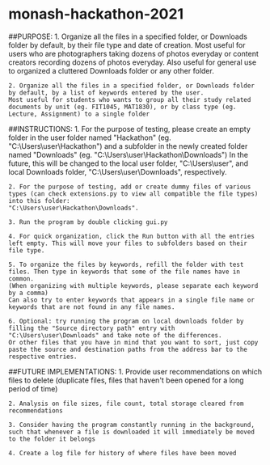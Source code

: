 # monash-hackathon-2021

##PURPOSE:
    1. Organize all the files in a specified folder, or Downloads folder by default, by their file type and date of creation.
    Most useful for users who are photographers taking dozens of photos everyday or content creators recording dozens of photos everyday.
    Also useful for general use to organized a cluttered Downloads folder or any other folder.
    
    2. Organize all the files in a specified folder, or Downloads folder by default, by a list of keywords entered by the user.
    Most useful for students who wants to group all their study related documents by unit (eg. FIT1045, MAT1830), or by class type (eg. Lecture, Assignment) to a single folder

##INSTRUCTIONS:
    1. For the purpose of testing, please create an empty folder in the user folder named "Hackathon" (eg. "C:\Users\user\Hackathon")
    and a subfolder in the newly created folder named "Downloads" (eg. "C:\Users\user\Hackathon\Downloads")
    In the future, this will be changed to the local user folder, "C:\Users\user", and local Downloads folder, "C:\Users\user\Downloads", respectively.
    
    2. For the purpose of testing, add or create dummy files of various types (can check extensions.py to view all compatible the file types) into this folder: 
    "C:\Users\user\Hackathon\Downloads".
    
    3. Run the program by double clicking gui.py
    
    4. For quick organization, click the Run button with all the entries left empty. This will move your files to subfolders based on their file type.
    
    5. To organize the files by keywords, refill the folder with test files. Then type in keywords that some of the file names have in common.
    (When organizing with multiple keywords, please separate each keyword by a comma)
    Can also try to enter keywords that appears in a single file name or keywords that are not found in any file names.
    
    6. Optional: try running the program on local downloads folder by filling the "Source directory path" entry with "C:\Users\user\Downloads" and take note of the differences.
    Or other files that you have in mind that you want to sort, just copy paste the source and destination paths from the address bar to the respective entries.
    
##FUTURE IMPLEMENTATIONS:
    1. Provide user recommendations on which files to delete (duplicate files, files that haven't been opened for a long period of time)
    
    2. Analysis on file sizes, file count, total storage cleared from recommendations
    
    3. Consider having the program constantly running in the background, such that whenever a file is downloaded it will immediately be moved to the folder it belongs
    
    4. Create a log file for history of where files have been moved

